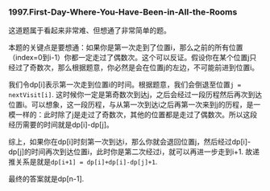 ### 1997.First-Day-Where-You-Have-Been-in-All-the-Rooms

这道题属于看起来非常难、但想通了非常简单的题。

本题的关键点是要想通：如果你是第一次走到了位置i，那么之前的所有位置（index=0到i-1）你都一定走过了偶数次。这个可以反证。假设你在某个位置j只经过了奇数次，那么根据题意，你必然是会在位置j的左边，不可能前进到位置i。

我们令dp[i]表示第一次走到位置i的时间。根据题意，我们会倒退至位置```j = nextVisit[i]```. 这时候你一定是第奇数次到达j，之后会经过一段历程然后再次到达位置i。可以想象，这一段历程，与从第一次到达i之后再第一次来到j的历程，是一模一样的：此时除了j是走过了奇数次，其他的位置都是走过了偶数次。所以这段经历需要的时间就是dp[i]-dp[j]。

综上，如果你在dp[i]时刻第一次到达i，那么你就会退回位置j，然后经过dp[i]-dp[j]的时间再次到达位置i，此时你是第二次经过i，就可以再进一步走到i+1. 故递推关系是就是```dp[i+1] = dp[i]+dp[i]-dp[j]+1```. 

最终的答案就是dp[n-1].

